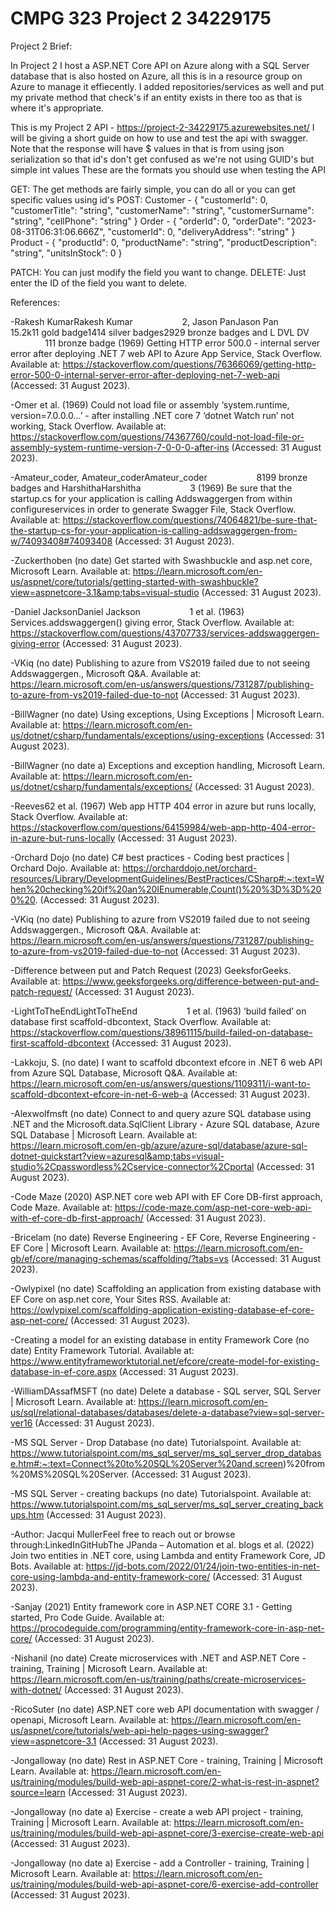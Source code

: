 # CMPG 323 Project 2 34229175
Project 2 Brief:

In Project 2 I host a ASP.NET Core API on Azure along with a SQL Server database that is also hosted on Azure, all this is in a resource group on Azure to manage it effiecently. I added repositories/services as well and put my private method that check's if an entity exists in there too as that is where it's appropriate.

This is my Project 2 API - https://project-2-34229175.azurewebsites.net/
I will be giving a short guide on how to use and test the api with swagger. Note that the response will have $ values in that is from using json serialization so that id's don't get confused as we're not using GUID's but simple int values
These are the formats you should use when testing the API

GET: The get methods are fairly simple, you can do all or you can get specific values using id's
POST: Customer - {
                   "customerId": 0,
                   "customerTitle": "string",
                   "customerName": "string",
                   "customerSurname": "string",
                   "cellPhone": "string"
                  } 
       Order -    {
                    "orderId": 0,
                    "orderDate": "2023-08-31T06:31:06.666Z",
                    "customerId": 0,
                    "deliveryAddress": "string"
                   }
       Product -   {
                    "productId": 0,
                    "productName": "string",
                    "productDescription": "string",
                    "unitsInStock": 0
                    }
                    
PATCH: You can just modify the field you want to change.
DELETE: Just enter the ID of the field you want to delete.


References: 

-Rakesh KumarRakesh Kumar&nbsp; &nbsp; &nbsp; &nbsp; &nbsp; &nbsp; &nbsp; &nbsp; &nbsp; &nbsp; 2, Jason PanJason Pan&nbsp; &nbsp; &nbsp; &nbsp; &nbsp; &nbsp; &nbsp; &nbsp; &nbsp; &nbsp; 15.2k11 gold badge1414 silver badges2929 bronze badges and L DVL DV&nbsp; &nbsp; &nbsp; &nbsp; &nbsp; &nbsp; &nbsp; &nbsp; &nbsp; &nbsp; 111 bronze badge (1969) Getting HTTP error 500.0 - internal server error after deploying .NET 7 web API to Azure App Service, Stack Overflow. Available at: https://stackoverflow.com/questions/76366069/getting-http-error-500-0-internal-server-error-after-deploying-net-7-web-api (Accessed: 31 August 2023). 

-Omer et al. (1969) Could not load file or assembly ‘system.runtime, version=7.0.0.0...’ - after installing .NET core 7 ‘dotnet Watch run’ not working, Stack Overflow. Available at: https://stackoverflow.com/questions/74367760/could-not-load-file-or-assembly-system-runtime-version-7-0-0-0-after-ins (Accessed: 31 August 2023). 

-Amateur_coder, Amateur_coderAmateur_coder&nbsp; &nbsp; &nbsp; &nbsp; &nbsp; &nbsp; &nbsp; &nbsp; &nbsp; &nbsp; 8199 bronze badges and HarshithaHarshitha&nbsp; &nbsp; &nbsp; &nbsp; &nbsp; &nbsp; &nbsp; &nbsp; &nbsp; &nbsp; 3 (1969) Be sure that the startup.cs for your application is calling Addswaggergen from within configureservices in order to generate Swagger File, Stack Overflow. Available at: https://stackoverflow.com/questions/74064821/be-sure-that-the-startup-cs-for-your-application-is-calling-addswaggergen-from-w/74093408#74093408 (Accessed: 31 August 2023). 

-Zuckerthoben (no date) Get started with Swashbuckle and asp.net core, Microsoft Learn. Available at: https://learn.microsoft.com/en-us/aspnet/core/tutorials/getting-started-with-swashbuckle?view=aspnetcore-3.1&amp;tabs=visual-studio (Accessed: 31 August 2023). 

-Daniel JacksonDaniel Jackson&nbsp; &nbsp; &nbsp; &nbsp; &nbsp; &nbsp; &nbsp; &nbsp; &nbsp; &nbsp; 1 et al. (1963) Services.addswaggergen() giving error, Stack Overflow. Available at: https://stackoverflow.com/questions/43707733/services-addswaggergen-giving-error (Accessed: 31 August 2023). 

-VKiq (no date) Publishing to azure from VS2019 failed due to not seeing Addswaggergen., Microsoft Q&amp;A. Available at: https://learn.microsoft.com/en-us/answers/questions/731287/publishing-to-azure-from-vs2019-failed-due-to-not (Accessed: 31 August 2023). 

-BillWagner (no date) Using exceptions, Using Exceptions | Microsoft Learn. Available at: https://learn.microsoft.com/en-us/dotnet/csharp/fundamentals/exceptions/using-exceptions (Accessed: 31 August 2023). 

-BillWagner (no date a) Exceptions and exception handling, Microsoft Learn. Available at: https://learn.microsoft.com/en-us/dotnet/csharp/fundamentals/exceptions/ (Accessed: 31 August 2023). 

-Reeves62 et al. (1967) Web app HTTP 404 error in azure but runs locally, Stack Overflow. Available at: https://stackoverflow.com/questions/64159984/web-app-http-404-error-in-azure-but-runs-locally (Accessed: 31 August 2023). 

-Orchard Dojo (no date) C# best practices - Coding best practices | Orchard Dojo. Available at: https://orcharddojo.net/orchard-resources/Library/DevelopmentGuidelines/BestPractices/CSharp#:~:text=When%20checking%20if%20an%20IEnumerable,Count()%20%3D%3D%200%20. (Accessed: 31 August 2023). 

-VKiq (no date) Publishing to azure from VS2019 failed due to not seeing Addswaggergen., Microsoft Q&amp;A. Available at: https://learn.microsoft.com/en-us/answers/questions/731287/publishing-to-azure-from-vs2019-failed-due-to-not (Accessed: 31 August 2023). 

-Difference between put and Patch Request (2023) GeeksforGeeks. Available at: https://www.geeksforgeeks.org/difference-between-put-and-patch-request/ (Accessed: 31 August 2023). 

-LightToTheEndLightToTheEnd&nbsp; &nbsp; &nbsp; &nbsp; &nbsp; &nbsp; &nbsp; &nbsp; &nbsp; &nbsp; 1 et al. (1963) ‘build failed’ on database first scaffold-dbcontext, Stack Overflow. Available at: https://stackoverflow.com/questions/38961115/build-failed-on-database-first-scaffold-dbcontext (Accessed: 31 August 2023). 

-Lakkoju, S. (no date) I want to scaffold dbcontext efcore in .NET 6 web API from Azure SQL Database, Microsoft Q&amp;A. Available at: https://learn.microsoft.com/en-us/answers/questions/1109311/i-want-to-scaffold-dbcontext-efcore-in-net-6-web-a (Accessed: 31 August 2023). 

-Alexwolfmsft (no date) Connect to and query azure SQL database using .NET and the Microsoft.data.SqlClient Library - Azure SQL database, Azure SQL Database | Microsoft Learn. Available at: https://learn.microsoft.com/en-gb/azure/azure-sql/database/azure-sql-dotnet-quickstart?view=azuresql&amp;tabs=visual-studio%2Cpasswordless%2Cservice-connector%2Cportal (Accessed: 31 August 2023). 

-Code Maze (2020) ASP.NET core web API with EF Core DB-first approach, Code Maze. Available at: https://code-maze.com/asp-net-core-web-api-with-ef-core-db-first-approach/ (Accessed: 31 August 2023). 

-Bricelam (no date) Reverse Engineering - EF Core, Reverse Engineering - EF Core | Microsoft Learn. Available at: https://learn.microsoft.com/en-gb/ef/core/managing-schemas/scaffolding/?tabs=vs (Accessed: 31 August 2023). 

-Owlypixel (no date) Scaffolding an application from existing database with EF Core on asp.net core, Your Sites RSS. Available at: https://owlypixel.com/scaffolding-application-existing-database-ef-core-asp-net-core/ (Accessed: 31 August 2023). 

-Creating a model for an existing database in entity Framework Core (no date) Entity Framework Tutorial. Available at: https://www.entityframeworktutorial.net/efcore/create-model-for-existing-database-in-ef-core.aspx (Accessed: 31 August 2023). 

-WilliamDAssafMSFT (no date) Delete a database - SQL server, SQL Server | Microsoft Learn. Available at: https://learn.microsoft.com/en-us/sql/relational-databases/databases/delete-a-database?view=sql-server-ver16 (Accessed: 31 August 2023). 

-MS SQL Server - Drop Database (no date) Tutorialspoint. Available at: https://www.tutorialspoint.com/ms_sql_server/ms_sql_server_drop_database.htm#:~:text=Connect%20to%20SQL%20Server%20and,screen)%20from%20MS%20SQL%20Server. (Accessed: 31 August 2023). 

-MS SQL Server - creating backups (no date) Tutorialspoint. Available at: https://www.tutorialspoint.com/ms_sql_server/ms_sql_server_creating_backups.htm (Accessed: 31 August 2023). 

-Author: Jacqui MullerFeel free to reach out or browse through:LinkedInGitHubThe JPanda – Automation et al. blogs et al. (2022) Join two entities in .NET core, using Lambda and entity Framework Core, JD Bots. Available at: https://jd-bots.com/2022/01/24/join-two-entities-in-net-core-using-lambda-and-entity-framework-core/ (Accessed: 31 August 2023). 

-Sanjay (2021) Entity framework core in ASP.NET CORE 3.1 - Getting started, Pro Code Guide. Available at: https://procodeguide.com/programming/entity-framework-core-in-asp-net-core/ (Accessed: 31 August 2023). 

-Nishanil (no date) Create microservices with .NET and ASP.NET Core - training, Training | Microsoft Learn. Available at: https://learn.microsoft.com/en-us/training/paths/create-microservices-with-dotnet/ (Accessed: 31 August 2023). 

-RicoSuter (no date) ASP.NET core web API documentation with swagger / openapi, Microsoft Learn. Available at: https://learn.microsoft.com/en-us/aspnet/core/tutorials/web-api-help-pages-using-swagger?view=aspnetcore-3.1 (Accessed: 31 August 2023). 

-Jongalloway (no date) Rest in ASP.NET Core - training, Training | Microsoft Learn. Available at: https://learn.microsoft.com/en-us/training/modules/build-web-api-aspnet-core/2-what-is-rest-in-aspnet?source=learn (Accessed: 31 August 2023). 

-Jongalloway (no date a) Exercise - create a web API project - training, Training | Microsoft Learn. Available at: https://learn.microsoft.com/en-us/training/modules/build-web-api-aspnet-core/3-exercise-create-web-api (Accessed: 31 August 2023). 

-Jongalloway (no date a) Exercise - add a Controller - training, Training | Microsoft Learn. Available at: https://learn.microsoft.com/en-us/training/modules/build-web-api-aspnet-core/6-exercise-add-controller (Accessed: 31 August 2023). 

